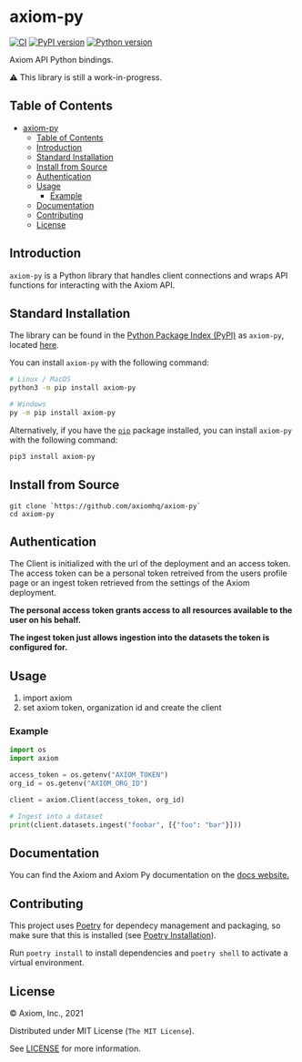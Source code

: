 # axiom-py

[![CI](https://github.com/axiomhq/axiom-py/actions/workflows/ci.yml/badge.svg)](https://github.com/axiomhq/axiom-py/actions/workflows/ci.yml) [![PyPI version](https://img.shields.io/pypi/v/axiom-py.svg)](https://pypi.org/project/axiom-py/) [![Python version](https://img.shields.io/pypi/pyversions/axiom-py.svg)](https://pypi.org/project/axiom-py/) 

Axiom API Python bindings.

⚠️ This library is still a work-in-progress.

## Table of Contents

- [axiom-py](#axiom-py)
  - [Table of Contents](#table-of-contents)
  - [Introduction](#introduction)
  - [Standard Installation](#standard-installation)
  - [Install from Source](#install-from-source)
  - [Authentication](#authentication)
  - [Usage](#usage)
    - [Example](#example)
  - [Documentation](#documentation)
  - [Contributing](#contributing)
  - [License](#license)

## Introduction

`axiom-py` is a Python library that handles client connections and wraps API functions for interacting with the Axiom API.

## Standard Installation

The library can be found in the [Python Package Index (PyPI)](https://pypi.org/) as `axiom-py`, located [here](https://pypi.org/project/axiom-py/).

You can install `axiom-py` with the following command:

```bash
# Linux / MacOS
python3 -m pip install axiom-py

# Windows
py -m pip install axiom-py
```

Alternatively, if you have the [`pip`](https://pip.pypa.io/) package installed, you can install `axiom-py` with the following command:

```bash
pip3 install axiom-py
```

## Install from Source

```
git clone `https://github.com/axiomhq/axiom-py`
cd axiom-py
```

## Authentication

The Client is initialized with the url of the deployment and an access token. The access token can be a personal token retreived from the users profile page or an ingest token retrieved from the settings of the Axiom deployment.

**The personal access token grants access to all resources available to the user on his behalf.**

**The ingest token just allows ingestion into the datasets the token is configured for.**

## Usage

1. import axiom
2. set axiom token, organization id and create the client

### Example
```py
import os
import axiom

access_token = os.getenv("AXIOM_TOKEN")
org_id = os.getenv("AXIOM_ORG_ID")

client = axiom.Client(access_token, org_id)

# Ingest into a dataset
print(client.datasets.ingest("foobar", [{"foo": "bar"}]))
```

## Documentation

You can find the Axiom and Axiom Py documentation on the [docs website.](https://docs.axiom.co/)

## Contributing

This project uses [Poetry](https://python-poetry.org) for dependecy management
and packaging, so make sure that this is installed (see [Poetry Installation](https://python-poetry.org/docs/#installation)).

Run `poetry install` to install dependencies and `poetry shell` to activate a
virtual environment.

## License

&copy; Axiom, Inc., 2021

Distributed under MIT License (`The MIT License`).

See [LICENSE](LICENSE) for more information.
